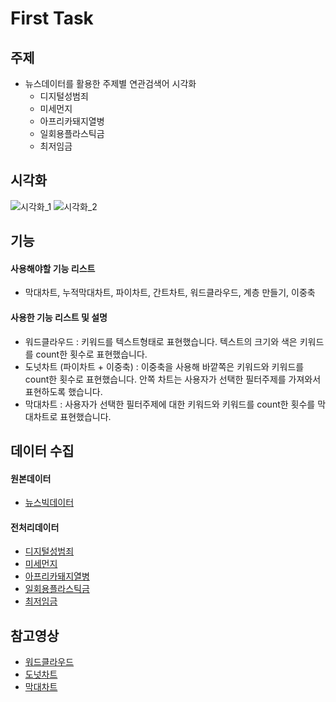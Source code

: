 # First Task


## 주제
  - 뉴스데이터를 활용한 주제별 연관검색어 시각화
    - 디지털성범죄
    - 미세먼지
    - 아프리카돼지열병
    - 일회용플라스틱금
    - 최저임금
  
## 시각화

![시각화_1](https://user-images.githubusercontent.com/40276516/75090860-8442e800-55aa-11ea-85d8-a4a880c5ea04.png)
![시각화_2](https://user-images.githubusercontent.com/40276516/75090861-860cab80-55aa-11ea-90cb-9c8a37ffbd42.png)

## 기능

#### 사용해야할 기능 리스트
  - 막대차트, 누적막대차트, 파이차트, 간트차트, 워드클라우드, 계층 만들기, 이중축
  
#### 사용한 기능 리스트 및 설명
  - 워드클라우드 : 키워드를 텍스트형태로 표현했습니다. 텍스트의 크기와 색은 키워드를 count한 횟수로 표현했습니다.
  - 도넛차트 (파이차트 + 이중축) : 이중축을 사용해 바깥쪽은 키워드와 키워드를 count한 횟수로 표현했습니다. 안쪽 차트는 사용자가 선택한 필터주제를 가져와서 표현하도록 했습니다.  
  - 막대차트 : 사용자가 선택한 필터주제에 대한 키워드와 키워드를 count한 횟수를 막대차트로 표현했습니다.

## 데이터 수집

#### 원본데이터
  - [뉴스빅데이터](https://www.data.go.kr/dataset/15012945/fileData.do)
  
#### 전처리데이터
  - [디지털성범죄](https://github.com/JONGSKY/Tableau_community/tree/master/First_task/data/%EB%94%94%EC%A7%80%ED%84%B8%EC%84%B1%EB%B2%94%EC%A3%84)
  - [미세먼지](https://github.com/JONGSKY/Tableau_community/tree/master/First_task/data/%EB%AF%B8%EC%84%B8%EB%A8%BC%EC%A7%80)
  - [아프리카돼지열병](https://github.com/JONGSKY/Tableau_community/tree/master/First_task/data/%EC%95%84%ED%94%84%EB%A6%AC%EC%B9%B4%EB%8F%BC%EC%A7%80%EC%97%B4%EB%B3%91)
  - [일회용플라스틱금](https://github.com/JONGSKY/Tableau_community/tree/master/First_task/data/%EC%9D%BC%ED%9A%8C%EC%9A%A9%ED%94%8C%EB%9D%BC%EC%8A%A4%ED%8B%B1)
  - [최저임금](https://github.com/JONGSKY/Tableau_community/tree/master/First_task/data/%EC%B5%9C%EC%A0%80%EC%9E%84%EA%B8%88)
  
## 참고영상
  - [워드클라우드](https://www.youtube.com/watch?v=ci5YHIVzElE&list=PL6ICdBRB3Rx1ME7YB0O4Aik-mqtXJrBhU&index=8)
  - [도넛차트](https://www.youtube.com/watch?v=PD_JGQWXsHw&list=PL6ICdBRB3Rx1ME7YB0O4Aik-mqtXJrBhU&index=9)
  - [막대차트](https://www.youtube.com/watch?v=qDijvpoCSGc&list=PL6ICdBRB3Rx1ME7YB0O4Aik-mqtXJrBhU)
  
